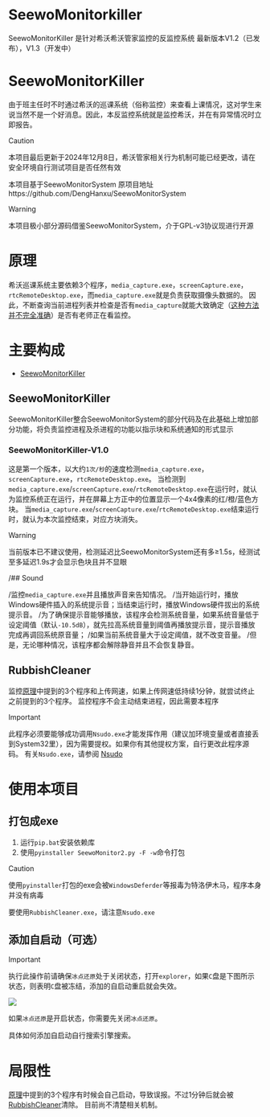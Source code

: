# SeewoMonitorkiller
SeewoMonitorKiller 是针对希沃希沃管家监控的反监控系统 最新版本V1.2（已发布），V1.3（开发中）
# SeewoMonitorKiller

由于班主任时不时通过希沃的巡课系统（俗称监控）来查看上课情况，这对学生来说当然不是一个好消息。因此，本反监控系统就是监控希沃，并在有异常情况时立即报告。

> [!CAUTION]
>
> 本项目最后更新于2024年12月8日，希沃管家相关行为机制可能已经更改，请在安全环境自行测试项目是否任然有效
>
> 本项目基于SeewoMonitorSystem 原项目地址https://github.com/DengHanxu/SeewoMonitorSystem

> [!WARNING]
>
> 本项目极小部分源码借鉴SeewoMonitorSystem，介于GPL-v3协议现进行开源

# 原理

希沃巡课系统主要依赖3个程序，`media_capture.exe`，`screenCapture.exe`，`rtcRemoteDesktop.exe`，而`media_capture.exe`就是负责获取摄像头数据的。
因此，不断查询当前进程列表并检查是否有`media_capture`就能大致确定（[这种方法并不完全准确](#局限性)）是否有老师正在看监控。

# 主要构成
- [SeewoMonitorKiller](#SeewoMonitorKiller)

## SeewoMonitorKiller

SeewoMonitorKiller整合SeewoMonitorSystem的部分代码及在此基础上增加部分功能，将负责监控进程及杀进程的功能以指示块和系统通知的形式显示

### SeewoMonitorKiller-V1.0
这是第一个版本，以大约`1次/秒`的速度检测`media_capture.exe`，`screenCapture.exe`，`rtcRemoteDesktop.exe`。
当检测到`media_capture.exe`/`screenCapture.exe`/`rtcRemoteDesktop.exe`在运行时，就认为监控系统正在运行，并在屏幕上方正中的位置显示一个4x4像素的红/橙/蓝色方块。
当`media_capture.exe`/`screenCapture.exe`/`rtcRemoteDesktop.exe`结束运行时，就认为本次监控结束，对应方块消失。
> [!WARNING]
> 当前版本已不建议使用，检测延迟比SeewoMonitorSystem还有多≥1.5s，经测试至多延迟1.9s才会显示色块且并不显眼

/## Sound

/监控`media_capture.exe`并且播放声音来告知情况。
/当开始运行时，播放Windows硬件插入的系统提示音；当结束运行时，播放Windows硬件拔出的系统提示音。
/为了确保提示音能够播放，该程序会检测系统音量，如果系统音量低于设定阈值（默认`-10.5dB`），就先拉高系统音量到阈值再播放提示音，提示音播放完成再调回系统原音量；
/如果当前系统音量大于设定阈值，就不改变音量。
/但是，无论哪种情况，该程序都会解除静音并且不会恢复静音。

## RubbishCleaner

监控[原理](#原理)中提到的3个程序和上传网速，如果上传网速低持续1分钟，就尝试终止之前提到的3个程序。
监控程序不会主动结束进程，因此需要本程序

>[!IMPORTANT]
>此程序必须要能够成功调用`Nsudo.exe`才能发挥作用（建议加环境变量或者直接丢到System32里），因为需要提权。如果你有其他提权方案，自行更改此程序源码。
>有关`Nsudo.exe`，请参阅 [Nsudo](https://github.com/M2TeamArchived/NSudo)

# 使用本项目
## 打包成exe

1. 运行`pip.bat`安装依赖库
2. 使用`pyinstaller SeewoMonitor2.py -F -w`命令打包

> [!CAUTION]
> 使用`pyinstaller`打包的exe会被`WindowsDeferder`等报毒为特洛伊木马，程序本身并没有病毒
> 
> 要使用`RubbishCleaner.exe`，请注意`Nsudo.exe`

## 添加自启动（可选）

> [!IMPORTANT]
> 执行此操作前请确保`冰点还原`处于关闭状态，打开`explorer`，如果`C`盘是下图所示状态，则表明`C`盘被冻结，添加的自启动重启就会失效。
> 
> ![](docs/FreezedC.png)
> 
> 如果`冰点还原`是开启状态，你需要先关闭`冰点还原`。

具体如何添加自启动自行搜索引擎搜索。

# 局限性

[原理](#原理)中提到的3个程序有时候会自己启动，导致误报。不过1分钟后就会被[RubbishCleaner](#RubbishCleaner)清除。
目前尚不清楚相关机制。
